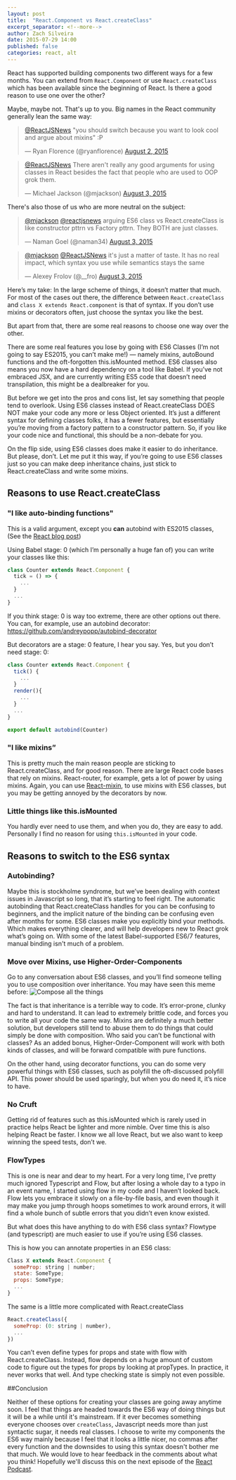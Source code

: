 ```yaml
---
layout: post
title:  "React.Component vs React.createClass"
excerpt_separator: <!--more-->
author: Zach Silveira
date: 2015-07-29 14:00
published: false
categories: react, alt
---
```


React has supported building components two different ways for a few months. You can extend from `React.Component` or use `React.createClass` which has been available since the beginning of React. Is there a good reason to use one over the other?
<!--more-->
Maybe, maybe not. That's up to you. Big names in the React community generally lean the same way:

<blockquote class="twitter-tweet" lang="en"><p lang="en" dir="ltr"><a href="https://twitter.com/ReactJSNews">@ReactJSNews</a> &quot;you should switch because you want to look cool and argue about mixins&quot; :P</p>&mdash; Ryan Florence (@ryanflorence) <a href="https://twitter.com/ryanflorence/status/627985314393382912">August 2, 2015</a></blockquote>

<blockquote class="twitter-tweet" data-conversation="none" lang="en"><p lang="en" dir="ltr"><a href="https://twitter.com/ReactJSNews">@ReactJSNews</a> There aren&#39;t really any good arguments for using classes in React besides the fact that people who are used to OOP grok them.</p>&mdash; Michael Jackson (@mjackson) <a href="https://twitter.com/mjackson/status/628197552588886016">August 3, 2015</a></blockquote>

There's also those of us who are more neutral on the subject:

<blockquote class="twitter-tweet" data-conversation="none" lang="en"><p lang="en" dir="ltr"><a href="https://twitter.com/mjackson">@mjackson</a> <a href="https://twitter.com/ReactJSNews">@reactjsnews</a> arguing ES6 class vs React.createClass is like constructor pttrn vs Factory pttrn. They BOTH are just classes.</p>&mdash; Naman Goel (@naman34) <a href="https://twitter.com/naman34/status/628316538202947585">August 3, 2015</a></blockquote>

<blockquote class="twitter-tweet" data-conversation="none" lang="en"><p lang="en" dir="ltr"><a href="https://twitter.com/mjackson">@mjackson</a> <a href="https://twitter.com/ReactJSNews">@ReactJSNews</a> it&#39;s just a matter of taste. It has no real impact, which syntax you use while semantics stays the same</p>&mdash; Alexey Frolov (@__fro) <a href="https://twitter.com/__fro/status/628209100187402240">August 3, 2015</a></blockquote>

Here’s my take: In the large scheme of things, it doesn’t matter that much. For most of the cases out there, the difference between `React.createClass` and `class X extends React.component` is that of syntax. If you don’t use mixins or decorators often, just choose the syntax you like the best.

But apart from that, there are some real reasons to choose one way over the other.

There are some real features you lose by going with ES6 Classes (I’m not going to say ES2015, you can’t make me!) — namely mixins, autoBound functions and the oft-forgotten this.isMounted method. ES6 classes also means you now have a hard dependency on a tool like Babel. If you’ve not embraced JSX, and are currently writing ES5 code that doesn’t need transpilation, this might be a dealbreaker for you.

But before we get into the pros and cons list, let say something that people tend to overlook. Using ES6 classes instead of React.createClass DOES NOT make your code any more or less Object oriented. It’s just a different syntax for defining classes folks, it has a fewer features, but essentially you’re moving from a factory pattern to a constructor pattern. So, if you like your code nice and functional, this should be a non-debate for you.

On the flip side, using ES6 classes does make it easier to do inheritance. But please, don’t. Let me put it this way, if you’re going to use ES6 classes just so you can make deep inheritance chains, just stick to React.createClass and write some mixins.

## Reasons to use React.createClass

### "I like auto-binding functions"

This is a valid argument, except you **can** autobind with ES2015 classes, (See the [React blog post](https://facebook.github.io/react/blog/2015/01/27/react-v0.13.0-beta-1.html#autobinding))

Using Babel stage: 0 (which I’m personally a huge fan of) you can write your classes like this:

~~~js
class Counter extends React.Component {
  tick = () => {
    ...
  }
  ...
}

~~~

If you think stage: 0 is way too extreme, there are other options out there. You can, for example, use an autobind decorator: https://github.com/andreypopp/autobind-decorator

But decorators are a stage: 0 feature, I hear you say. Yes, but you don’t need stage: 0:

~~~js
class Counter extends React.Component {
  tick() {
    ...
  }
  render(){
    ...
  }
  ...
}

export default autobind(Counter)
~~~

### "I like mixins”

This is pretty much the main reason people are sticking to React.createClass, and for good reason. There are large React code bases that rely on mixins. React-router, for example, gets a lot of power by using mixins.
Again, you can use [React-mixin](https://www.npmjs.com/package/react-mixin), to use mixins with ES6 classes, but you may be getting annoyed by the decorators by now.

### Little things like this.isMounted

You hardly ever need to use them, and when you do, they are easy to add. Personally I find no reason for using `this.isMounted` in your code.

## Reasons to switch to the ES6 syntax

### Autobinding?
Maybe this is stockholme syndrome, but we’ve been dealing with context issues in Javascript so long, that it’s starting to feel right. The automatic autobinding that React.createClass handles for you can be confusing to beginners, and the implicit nature of the binding can be confusing even after months for some.
ES6 classes make you explicitly bind your methods. Which makes everything clearer, and will help developers new to React grok what’s going on. With some of the latest Babel-supported ES6/7 features, manual binding isn't much of a problem.

### Move over Mixins, use Higher-Order-Components
Go to any conversation about ES6 classes, and you’ll find someone telling you to use composition over inheritance. You may have seen this meme before:
![Compose all the things](https://encrypted-tbn2.gstatic.com/images?q=tbn:ANd9GcRW8W5l3CTR2UAHMvtdvCT-hyJc3Od5gJnyXyS6qrQQDXWLPevMkr164v_S)

The fact is that inheritance is a terrible way to code. It’s error-prone, clunky and hard to understand. It can lead to extremely brittle code, and forces you to write all your code the same way. Mixins are definitely a much better solution, but developers still tend to abuse them to do things that could simply be done with composition. Who said you can’t be functional with classes? As an added bonus, Higher-Order-Component will work with both kinds of classes, and will be forward compatible with pure functions.

On the other hand, using decorator functions, you can do some very powerful things with ES6 classes, such as polyfill the oft-discussed polyfill API. This power should be used sparingly, but when you do need it, it’s nice to have.

### No Cruft
Getting rid of features such as this.isMounted which is rarely used in practice helps React be lighter and more nimble. Over time this is also helping React be faster. I know we all love React, but we also want to keep winning the speed tests, don’t we.

### FlowTypes
This is one is near and dear to my heart. For a very long time, I’ve pretty much ignored Typescript and Flow, but after losing a whole day to a typo in an event name, I started using flow in my code and I haven’t looked back. Flow lets you embrace it slowly on a file-by-file basis, and even though it may make you jump through hoops sometimes to work around errors, it will find a whole bunch of subtle errors that you didn’t even know existed.

But what does this have anything to do with ES6 class syntax? Flowtype (and typescript) are much easier to use if you’re using ES6 classes.

This is how you can annotate properties in an ES6 class:

~~~js
Class X extends React.Component {
  someProp: string | number;
  state: SomeType;
  props: SomeType;
  ...
}
~~~

The same is a little more complicated with React.createClass
~~~js
React.createClass({
  someProp: (0: string | number),
  ...
})
~~~

You can’t even define types for props and state with flow with React.createClass. Instead, flow depends on a huge amount of custom code to figure out the types for props by looking at propTypes. In practice, it never works that well. And type checking state is simply not even possible.

##Conclusion

Neither of these options for creating your classes are going away anytime soon. I feel that things are headed towards the ES6 way of doing things but it will be a while until it's mainstream. If it ever becomes something everyone chooses over `createClass`, Javascript needs more than just syntactic sugar, it needs real classes. I choose to write my components the ES6 way mainly because I feel that it looks a little nicer, no commas after every function and the downsides to using this syntax doesn't bother me that much. We would love to hear feedback in the comments about what you think! Hopefully we'll discuss this on the next episode of the [React Podcast](http://reactpodcast.com).
